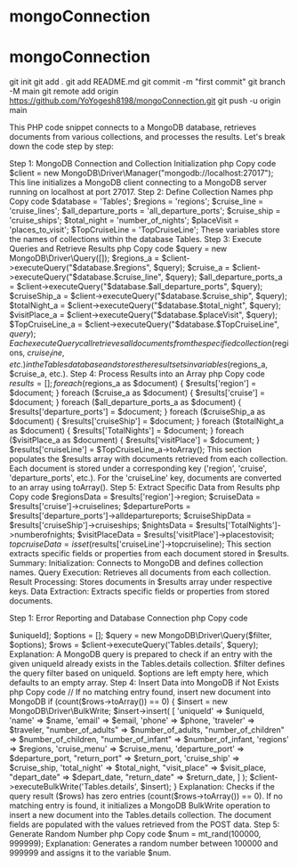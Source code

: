 # mongoConnection
# mongoConnection
git init
git add .
git add README.md
git commit -m "first commit"
git branch -M main
git remote add origin https://github.com/YoYogesh8198/mongoConnection.git
git push -u origin main




This PHP code snippet connects to a MongoDB database, retrieves documents from various collections, and processes the results. Let's break down the code step by step:

Step 1: MongoDB Connection and Collection Initialization
php
Copy code
$client = new MongoDB\Driver\Manager("mongodb://localhost:27017");
This line initializes a MongoDB client connecting to a MongoDB server running on localhost at port 27017.
Step 2: Define Collection Names
php
Copy code
$database = 'Tables';
$regions = 'regions';
$cruise_line = 'cruise_lines';
$all_departure_ports = 'all_departure_ports';
$cruise_ship = 'cruise_ships';
$total_night = 'number_of_nights';
$placeVisit = 'places_to_visit';
$TopCruiseLine = 'TopCruiseLine';
These variables store the names of collections within the database Tables.
Step 3: Execute Queries and Retrieve Results
php
Copy code
$query = new MongoDB\Driver\Query([]);
$regions_a = $client->executeQuery("$database.$regions", $query);
$cruise_a = $client->executeQuery("$database.$cruise_line", $query);
$all_departure_ports_a = $client->executeQuery("$database.$all_departure_ports", $query);
$cruiseShip_a = $client->executeQuery("$database.$cruise_ship", $query);
$totalNight_a = $client->executeQuery("$database.$total_night", $query);
$visitPlace_a = $client->executeQuery("$database.$placeVisit", $query);
$TopCruiseLine_a = $client->executeQuery("$database.$TopCruiseLine", $query);
Each executeQuery call retrieves all documents from the specified collection ($regions, $cruise_line, etc.) in the Tables database and stores the result sets in variables ($regions_a, $cruise_a, etc.).
Step 4: Process Results into an Array
php
Copy code
$results = [];
foreach ($regions_a as $document) {
    $results['region'] = $document;
}
foreach ($cruise_a as $document) {
    $results['cruise'] = $document;
}
foreach ($all_departure_ports_a as $document) {
    $results['departure_ports'] = $document;
}
foreach ($cruiseShip_a as $document) {
    $results['cruiseShip'] = $document;
}
foreach ($totalNight_a as $document) {
    $results['TotalNights'] = $document;
}
foreach ($visitPlace_a as $document) {
    $results['visitPlace'] = $document;
}
$results['cruiseLine'] = $TopCruiseLine_a->toArray();
This section populates the $results array with documents retrieved from each collection. Each document is stored under a corresponding key ('region', 'cruise', 'departure_ports', etc.). For the 'cruiseLine' key, documents are converted to an array using toArray().
Step 5: Extract Specific Data from Results
php
Copy code
$regionsData = $results['region']->region;
$cruiseData = $results['cruise']->cruiselines;
$departurePorts = $results['departure_ports']->alldepartureports;
$cruiseShipData = $results['cruiseShip']->cruiseships;
$nightsData = $results['TotalNights']->numberofnights;
$visitPlaceData = $results['visitPlace']->placestovisit;
$topcruiseData = isset($results['cruiseLine']->topcruiseline);
This section extracts specific fields or properties from each document stored in $results.
Summary:
Initialization: Connects to MongoDB and defines collection names.
Query Execution: Retrieves all documents from each collection.
Result Processing: Stores documents in $results array under respective keys.
Data Extraction: Extracts specific fields or properties from stored documents.




<!-- https://drive.google.com/file/d/13DYGJmuzDkAfmaISLs2O6h_I-Fetbdkg/view?usp=sharing -->
<!-- drive link -->
<!-- https://www.freepik.com/free-photos-vectors/animated-wallpaper -->




















Step 1: Error Reporting and Database Connection
php
Copy code
<?php
error_reporting(E_ALL);
ini_set('display_errors', 1);

// Include MongoDB connection file
include 'db.php';
Explanation:
error_reporting(E_ALL); and ini_set('display_errors', 1); ensure that all errors, warnings, and notices are displayed on the UI for debugging purposes.
include 'db.php'; includes a file (db.php) that presumably contains the MongoDB client initialization ($client).
Step 2: Handling POST Request Data
php
Copy code
if ($_SERVER['REQUEST_METHOD'] === 'POST') {
    // Retrieve POST data
    $name = $_POST['name'];
    $email = $_POST['email'];
    $phone = $_POST['phone'];
    $traveler = $_POST['traveler'];
    $number_of_adults = isset($_POST['number_of_adults']) ? $_POST['number_of_adults'] : "";
    $number_of_children = isset($_POST['number_of_children']) ? $_POST['number_of_children'] : "";
    $number_of_infant = isset($_POST['number_of_infant']) ? $_POST['number_of_infant'] : "";
    $regions = $_POST['regions'];
    $cruise_menu = $_POST['cruise_menu'];
    $departure_port = $_POST['departure_port'];
    $return_port = isset($_POST['return_port']) ? $_POST['return_port'] : "";
    $cruise_ship = $_POST['cruise_ship'];
    $total_night = $_POST['total_night'];
    $visit_place = $_POST['visit_place'];
    $depart_date = $_POST['depart_date'];
    $return_date = $_POST['return_date'];
    $uniqueId = $_POST['uniqueId'];
Explanation:
This section checks if the current request method is POST ($_SERVER['REQUEST_METHOD'] === 'POST').
It retrieves various form data submitted via POST method into respective variables ($name, $email, $phone, etc.).
It also handles cases where optional fields ($number_of_adults, $number_of_children, $number_of_infant, $return_port) may not be set using isset().
Step 3: Query MongoDB for Existing Data
php
Copy code
    // Prepare MongoDB query to check if entry already exists
    $filter = ['uniqueId' => $uniqueId];
    $options = [];
    $query = new MongoDB\Driver\Query($filter, $options);
    $rows = $client->executeQuery('Tables.details', $query);
Explanation:
A MongoDB query is prepared to check if an entry with the given uniqueId already exists in the Tables.details collection.
$filter defines the query filter based on uniqueId.
$options are left empty here, which defaults to an empty array.
Step 4: Insert Data into MongoDB if Not Exists
php
Copy code
    // If no matching entry found, insert new document into MongoDB
    if (count($rows->toArray()) == 0) {
        $insert = new MongoDB\Driver\BulkWrite;
        $insert->insert(
            [
                'uniqueId' => $uniqueId,
                'name' => $name,
                'email' => $email,
                'phone' => $phone,
                'traveler' => $traveler,
                "number_of_adults" => $number_of_adults,
                "number_of_children" => $number_of_children,
                "number_of_infant" => $number_of_infant,
                'regions' => $regions,
                'cruise_menu' => $cruise_menu,
                'departure_port' => $departure_port,
                "return_port" => $return_port,
                'cruise_ship' => $cruise_ship,
                'total_night' => $total_night,
                "visit_place" => $visit_place,
                "depart_date" => $depart_date,
                "return_date" => $return_date,
            ]
        );
        $client->executeBulkWrite('Tables.details', $insert);
    }
Explanation:
Checks if the query result ($rows) has zero entries (count($rows->toArray()) == 0).
If no matching entry is found, it initializes a MongoDB BulkWrite operation to insert a new document into the Tables.details collection.
The document fields are populated with the values retrieved from the POST data.
Step 5: Generate Random Number
php
Copy code
$num = mt_rand(100000, 999999);
Explanation:
Generates a random number between 100000 and 999999 and assigns it to the variable $num.